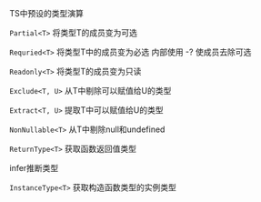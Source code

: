 TS中预设的类型演算

`Partial<T>`  将类型T的成员变为可选

`Requried<T>` 将类型T中的成员变为必选
内部使用 -? 使成员去除可选

`Readonly<T>` 将类型T的成员变为只读

`Exclude<T, U>` 从T中剔除可以赋值给U的类型

`Extract<T, U>` 提取T中可以赋值给U的类型

`NonNullable<T>` 从T中剔除null和undefined

`ReturnType<T>` 获取函数返回值类型

infer推断类型

`InstanceType<T>` 获取构造函数类型的实例类型

